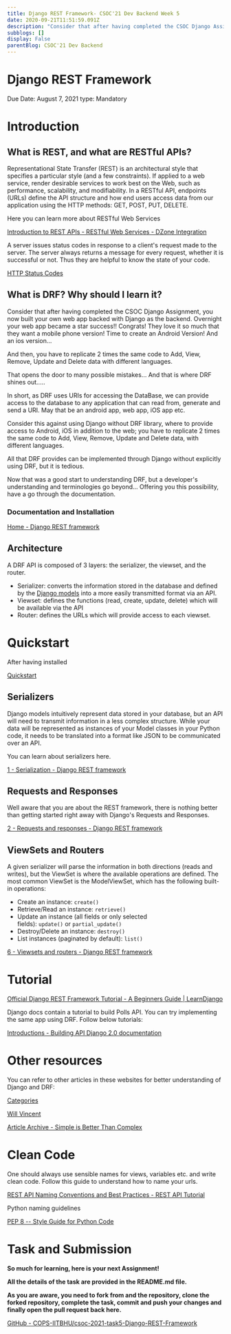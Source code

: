 ```yaml
---
title: Django REST Framework- CSOC'21 Dev Backend Week 5
date: 2020-09-21T11:51:59.091Z
description: "Consider that after having completed the CSOC Django Assignment, you now built your own web app backed with Django as the backend."
subblogs: []
display: False
parentBlog: CSOC'21 Dev Backend
---
```


# Django REST Framework

Due Date: August 7, 2021
type: Mandatory

# Introduction

## What is REST, and what are RESTful APIs?

Representational State Transfer (REST) is an architectural style that specifies a particular style (and a few constraints). If applied to a web service, render desirable services to work best on the Web, such as performance, scalability, and modifiability. In a RESTful API, endpoints (URLs) define the API structure and how end users access data from our application using the HTTP methods: GET, POST, PUT, DELETE.

Here you can learn more about RESTful Web Services

[Introduction to REST APIs - RESTful Web Services - DZone Integration](https://dzone.com/articles/introduction-to-rest-api-restful-web-services)

A server issues status codes in response to a client's request made to the server. The server always returns a message for every request, whether it is successful or not. Thus they are helpful to know the state of your code.

[HTTP Status Codes](https://restfulapi.net/http-status-codes/)

## What is DRF? Why should I learn it?

Consider that after having completed the CSOC Django Assignment, you now built your own web app backed with Django as the backend. Overnight your web app became a star success!! Congrats! They love it so much that they want a mobile phone version! Time to create an Android Version! And an ios version...

And then, you have to replicate 2 times the same code to Add, View, Remove, Update and Delete data with different languages.

That opens the door to many possible mistakes… And that is where DRF shines out.....

In short, as DRF uses URIs for accessing the DataBase, we can provide access to the database to any application that can read from, generate and send a URI. May that be an android app, web app, iOS app etc. 

Consider this against using Django without DRF library, where to provide access to Android, iOS in addition to the web; you have to replicate 2 times the same code to Add, View, Remove, Update and Delete data, with different languages.

All that DRF provides can be implemented through Django without explicitly using DRF, but it is tedious.

Now that was a good start to understanding DRF, but a developer's understanding and terminologies go beyond... Offering you this possibility, have a go through the documentation.

### Documentation and Installation

[Home - Django REST framework](https://www.django-rest-framework.org/)

## Architecture

A DRF API is composed of 3 layers: the serializer, the viewset, and the router.

- Serializer: converts the information stored in the database and defined by the [Django models](https://docs.djangoproject.com/en/2.0/topics/db/models/) into a more easily transmitted format via an API.
- Viewset: defines the functions (read, create, update, delete) which will be available via the API
- Router: defines the URLs which will provide access to each viewset.

# Quickstart

After having installed 

[Quickstart](https://www.django-rest-framework.org/tutorial/quickstart/)

## Serializers

Django models intuitively represent data stored in your database, but an API will need to transmit information in a less complex structure. While your data will be represented as instances of your Model classes in your Python code, it needs to be translated into a format like JSON to be communicated over an API.

You can learn about serializers here.

[1 - Serialization - Django REST framework](https://www.django-rest-framework.org/tutorial/1-serialization/)

## Requests and Responses

Well aware that you are about the REST framework, there is nothing better than getting started right away with Django's Requests and Responses.

[2 - Requests and responses - Django REST framework](https://www.django-rest-framework.org/tutorial/2-requests-and-responses/)

## **ViewSets and Routers**

A given serializer will parse the information in both directions (reads and writes), but the ViewSet is where the available operations are defined. The most common ViewSet is the ModelViewSet, which has the following built-in operations:

- Create an instance: `create()`
- Retrieve/Read an instance: `retrieve()`
- Update an instance (all fields or only selected fields): `update()` or `partial_update()`
- Destroy/Delete an instance: `destroy()`
- List instances (paginated by default): `list()`

[6 - Viewsets and routers - Django REST framework](https://www.django-rest-framework.org/tutorial/6-viewsets-and-routers/)

# Tutorial

[Official Django REST Framework Tutorial - A Beginners Guide | LearnDjango](https://wsvincent.com/official-django-rest-framework-tutorial-beginners-guide/)

Django docs contain a tutorial to build Polls API. You can try implementing the same app using DRF. Follow below tutorials:

[Introductions - Building API Django 2.0 documentation](https://books.agiliq.com/projects/django-api-polls-tutorial/en/latest/introduction.html)

# Other resources

You can refer to other articles in these websites for better understanding of Django and DRF:

[Categories](https://www.agiliq.com/categories/#drf)

[Will Vincent](https://wsvincent.com/)

[Article Archive - Simple is Better Than Complex](https://simpleisbetterthancomplex.com/archive/)

# Clean Code

One should always use sensible names for views, variables etc. and write clean code.
Follow this guide to understand how to name your urls.

[REST API Naming Conventions and Best Practices - REST API Tutorial](https://restfulapi.net/resource-naming/)

Python naming guidelines

[PEP 8 -- Style Guide for Python Code](https://www.python.org/dev/peps/pep-0008/)

# Task and Submission

**So much for learning, here is your next Assignment!**

**All the details of the task are provided in the README.md file.**

**As you are aware, you need to fork from and the repository, clone the forked repository, complete the task, commit and push your changes and finally open the pull request back here.**

[GitHub - COPS-IITBHU/csoc-2021-task5-Django-REST-Framework](https://github.com/COPS-IITBHU/csoc-2021-task5-Django-REST-Framework.git)